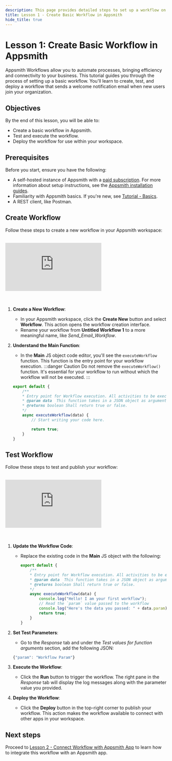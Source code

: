 ```yaml
---
description: This page provides detailed steps to set up a workflow on Appsmith.
title: Lesson 1 - Create Basic Workflow in Appsmith
hide_title: true
---
```


# Lesson 1: Create Basic Workflow in Appsmith

Appsmith Workflows allow you to automate processes, bringing efficiency and connectivity to your business. This tutorial guides you through the process of setting up a basic workflow. You'll learn to create, test, and deploy a workflow that sends a welcome notification email when new users join your organization.

## Objectives

By the end of this lesson, you will be able to:
* Create a basic workflow in Appsmith.
* Test and execute the workflow.
* Deploy the workflow for use within your workspace.

## Prerequisites

Before you start, ensure you have the following:
* A self-hosted instance of Appsmith with a [paid subscription](https://www.appsmith.com/pricing). For more information about setup instructions, see the [Appsmith installation guides](/getting-started/setup/installation-guides).
* Familiarity with Appsmith basics. If you're new, see [Tutorial - Basics](/getting-started/tutorials/start-building).
* A REST client, like Postman.

## Create Workflow

Follow these steps to create a new workflow in your Appsmith workspace:

<br/>
<div style={{ position: "relative", paddingBottom: "calc(50.520833333333336% + 41px)", height: "0", width: "100%" }}>
<iframe src="https://demo.arcade.software/BzEnldkGHkIJ91SDxubA?embed" frameborder="0" loading="lazy" webkitallowfullscreen mozallowfullscreen allowfullscreen style={{ position: "absolute", top: "0", left: "0", width: "100%", height: "100%", colorScheme: "light" }} title="Appsmith | Create workflow">
</iframe>
</div>
<br/><br/>

1. **Create a New Workflow**:
   - In your Appsmith workspace, click the **Create New** button and select **Workflow**. This action opens the workflow creation interface.
   - Rename your workflow from **Untitled Workflow 1** to a more meaningful name, like *Send_Email_Workflow*.

2. **Understand the Main Function**: 
    - In the **Main** JS object code editor, you'll see the `executeWorkflow` function. This function is the entry point for your workflow execution.
    :::danger Caution
    Do not remove the `executeWorkflow()` function. It's essential for your workflow to run without which the workflow will not be executed.
    :::

    ```javascript
    export default {
        /**
        * Entry point for Workflow execution. All activities to be executed should be defined here.
        * @param data  This function takes in a JSON object as arguments (data) which can be passed when you trigger the workflow.
        * @returns boolean Shall return true or false.
        */
        async executeWorkflow(data) {
            // Start writing your code here.

            return true;
        }
    }
    ```

## Test Workflow

Follow these steps to test and publish your workflow:

<br/>
<div style={{ position: "relative", paddingBottom: "calc(50.520833333333336% + 41px)", height: "0", width: "100%" }}>
<iframe src="https://demo.arcade.software/37IcEXKwFUXIaf0RZiC3?embed" frameborder="0" loading="lazy" webkitallowfullscreen mozallowfullscreen allowfullscreen style={{ position: "absolute", top: "0", left: "0", width: "100%", height: "100%", colorScheme: "light" }} title="Appsmith | Test workflow">
</iframe>
</div>
<br/><br/>

1. **Update the Workflow Code**:
    - Replace the existing code in the **Main** JS object with the following:

        ```javascript
        export default {
            /**
            * Entry point for Workflow execution. All activities to be executed should be defined here.
            * @param data  This function takes in a JSON object as arguments (data) which can be passed when you trigger the workflow.
            * @returns boolean Shall return true or false.
            */
            async executeWorkflow(data) {
                console.log("Hello! I am your first workflow");
                // Read the `param` value passed to the workflow
                console.log("Here's the data you passed: " + data.param);
                return true;
            }
        }
        ```

2. **Set Test Parameters**:
   - Go to the _Response_ tab and under the _Test values for function arguments_ section, add the following JSON:

    ```javascript
    {"param": "Workflow Param"}
    ```

3. **Execute the Workflow**:
   - Click the **Run** button to trigger the workflow. The right pane in the _Response_ tab will display the log messages along with the parameter value you provided.

4. **Deploy the Workflow**:
   - Click the **Deploy** button in the top-right corner to publish your workflow. This action makes the workflow available to connect with other apps in your workspace.

## Next steps

Proceed to [Lesson 2 - Connect Workflow with Appsmith App](/workflows/tutorials/execute-workflow-from-appsmith-app) to learn how to integrate this workflow with an Appsmith app.


